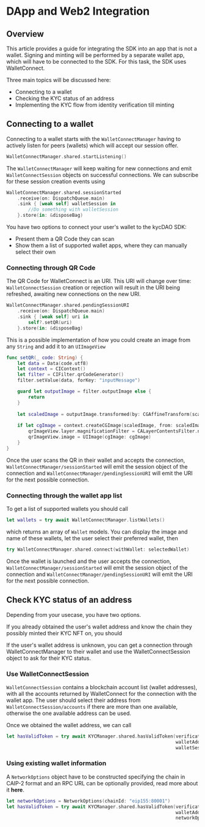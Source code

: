 # DApp and Web2 Integration



## Overview

This article provides a guide for integrating the SDK into an app that is not a wallet. Signing and minting will be performed by a separate wallet app, which will have to be connected to the SDK. For this task, the SDK uses WalletConnect.

Three main topics will be discussed here:
- Connecting to a wallet
- Checking the KYC status of an address
- Implementing the KYC flow from identity verification till minting

## Connecting to a wallet

Connecting to a wallet starts with the ``WalletConnectManager`` having to actively listen for peers (wallets) which will accept our session offer.

```swift
WalletConnectManager.shared.startListening()
```

The ``WalletConnectManager`` will keep waiting for new connections and emit ``WalletConnectSession`` objects on successful connections. We can subscribe for these session creation events using

```swift
WalletConnectManager.shared.sessionStarted
    .receive(on: DispatchQueue.main)
    .sink { [weak self] walletSession in
        //Do something with walletSession
    }.store(in: &disposeBag)
```

You have two options to connect your user's wallet to the kycDAO SDK:
- Present them a QR Code they can scan
- Show them a list of supported wallet apps, where they can manually select their own

### Connecting through QR Code

The QR Code for WalletConnect is an URI. This URI will change over time: ``WalletConnectSession`` creation or rejection will result in the URI being refreshed, awaiting new connections on the new URI.

```swift
WalletConnectManager.shared.pendingSessionURI
    .receive(on: DispatchQueue.main)
    .sink { [weak self] uri in
        self?.setQR(uri)
    }.store(in: &disposeBag)
```

This is a possible implementation of how you could create an image from any `String` and add it to an `UIImageView`

```swift
func setQR(_ code: String) {
    let data = Data(code.utf8)
    let context = CIContext()
    let filter = CIFilter.qrCodeGenerator()
    filter.setValue(data, forKey: "inputMessage")

    guard let outputImage = filter.outputImage else {
        return
    }
    
    let scaledImage = outputImage.transformed(by: CGAffineTransform(scaleX: 4, y: 4))
    
    if let cgImage = context.createCGImage(scaledImage, from: scaledImage.extent) {
        qrImageView.layer.magnificationFilter = CALayerContentsFilter.nearest
        qrImageView.image = UIImage(cgImage: cgImage)
    }
}
```

Once the user scans the QR in their wallet and accepts the connection, ``WalletConnectManager/sessionStarted`` will emit the session object of the connection and ``WalletConnectManager/pendingSessionURI`` will emit the URI for the next possible connection.

### Connecting through the wallet app list

To get a list of supported wallets you should call
```swift
let wallets = try await WalletConnectManager.listWallets()
```
which returns an array of ``Wallet`` models.
You can display the image and name of these wallets, let the user select their preferred wallet, then
```swift
try WalletConnectManager.shared.connect(withWallet: selectedWallet)
```

Once the wallet is launched and the user accepts the connection, ``WalletConnectManager/sessionStarted`` will emit the session object of the connection and ``WalletConnectManager/pendingSessionURI`` will emit the URI for the next possible connection.

## Check KYC status of an address

Depending from your usecase, you have two options.

If you already obtained the user's wallet address and know the chain they possibly minted their KYC NFT on, you should

If the user's wallet address is unknown, you can get a connection through WalletConnectManager to their wallet and use the WalletConnectSession object to ask for their KYC status.

### Use WalletConnectSession

``WalletConnectSession`` contains a blockchain account list (wallet addresses), with all the accounts returned by WalletConnect for the connection with the wallet app. The user should select their address from ``WalletConnectSession/accounts`` if there are more than one available, otherwise the one available address can be used.

Once we obtained the wallet address, we can call

```swift
let hasValidToken = try await KYCManager.shared.hasValidToken(verificationType: .kyc,
                                                              walletAddress: selectedAddress,
                                                              walletSession: walletConnectSession)
```

### Using existing wallet information

A ``NetworkOptions`` object have to be constructed specifying the chain in CAIP-2 format and an RPC URL can be optionally provided, read more about it **here**.

```swift
let networkOptions = NetworkOptions(chainId: "eip155:80001")
let hasValidToken = try await KYCManager.shared.hasValidToken(verificationType: .kyc,
                                                              walletAddress: walletAddress,
                                                              networkOptions: networkOptions)
```
